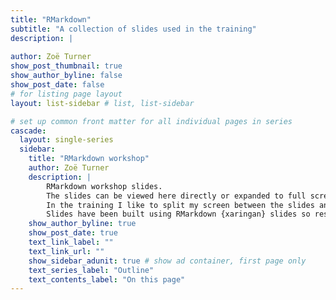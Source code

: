 ```yaml
---
title: "RMarkdown"
subtitle: "A collection of slides used in the training"
description: |
  
author: Zoë Turner
show_post_thumbnail: true
show_author_byline: false
show_post_date: false
# for listing page layout
layout: list-sidebar # list, list-sidebar

# set up common front matter for all individual pages in series
cascade:
  layout: single-series 
  sidebar:
    title: "RMarkdown workshop"
    author: Zoë Turner
    description: |
        RMarkdown workshop slides. 
        The slides can be viewed here directly or expanded to full screen. 
        In the training I like to split my screen between the slides and live coding and the full screen doesn't work for that, so I use the GitHub pages that they feed from. The links can be found on the same page as the interactive slides.
        Slides have been built using RMarkdown {xaringan} slides so resize within a web browser.
    show_author_byline: true
    show_post_date: true
    text_link_label: ""
    text_link_url: ""
    show_sidebar_adunit: true # show ad container, first page only
    text_series_label: "Outline" 
    text_contents_label: "On this page" 
---
```

